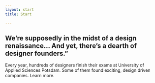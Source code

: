 ```yaml
---
layout: start
title: Start

---
```


## We’re supposedly in the midst of a design renaissance… And yet, there’s a dearth of designer founders.”

Every year, hundreds of designers finish their exams at University of Applied Sciences Potsdam. Some of them found exciting, design driven companies. Learn more.
